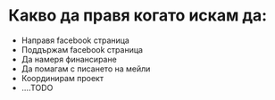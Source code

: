 # Какво да правя когато искам да:

- Направя facebook страница
- Поддържам facebook страница
- Да намеря финансиране
- Да помагам с писането на мейли
- Координирам проект
- ....TODO
